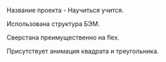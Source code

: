 Название проекта - Научиться учится.

Использована структура БЭМ. 

Сверстана преимущественно на flex. 

Присутствует анимация квадрата и треугольника. 
